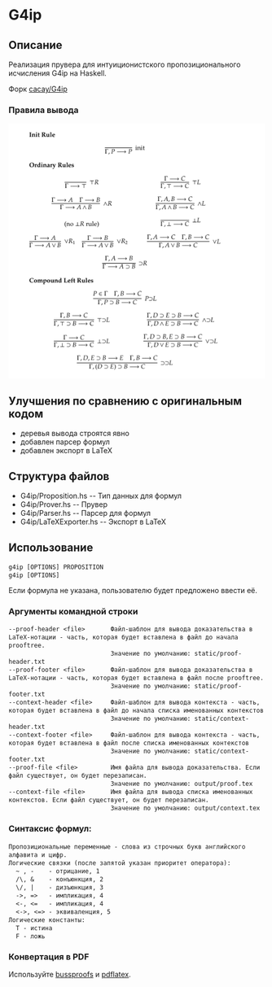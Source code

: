 # G4ip

## Описание

Реализация прувера для интуиционистского пропозиционального исчисления G4ip на Haskell.

Форк [cacay/G4ip](https://github.com/cacay/G4ip/)

### Правила вывода

![G4ip rules](g4ip.png)

## Улучшения по сравнению с оригинальным кодом

* деревья вывода строятся явно
* добавлен парсер формул
* добавлен экспорт в LaTeX

## Структура файлов

* G4ip/Proposition.hs   -- Тип данных для формул
* G4ip/Prover.hs -- Прувер
* G4ip/Parser.hs  -- Парсер для формул
* G4ip/LaTeXExporter.hs -- Экспорт в LaTeX

## Использование

```
g4ip [OPTIONS] PROPOSITION
g4ip [OPTIONS]
```

Если формула не указана, пользователю будет предложено ввести её.

### Аргументы командной строки

```
--proof-header <file>       Файл-шаблон для вывода доказательства в LaTeX-нотации - часть, которая будет вставлена в файл до начала prooftree.
                            Значение по умолчанию: static/proof-header.txt
--proof-footer <file>       Файл-шаблон для вывода доказательства в LaTeX-нотации - часть, которая будет вставлена в файл после prooftree.
                            Значение по умолчанию: static/proof-footer.txt
--context-header <file>     Файл-шаблон для вывода контекста - часть, которая будет вставлена в файл до начала списка именованных контекстов
                            Значение по умолчанию: static/context-header.txt
--context-footer <file>     Файл-шаблон для вывода контекста - часть, которая будет вставлена в файл после списка именованных контекстов
                            Значение по умолчанию: static/context-footer.txt
--proof-file <file>         Имя файла для вывода доказательства. Если файл существует, он будет перезаписан.
                            Значение по умолчанию: output/proof.tex
--context-file <file>       Имя файла для вывода списка именованных контекстов. Если файл существует, он будет перезаписан.
                            Значение по умолчанию: output/context.tex
```

### Cинтаксис формул:

```
Пропозициональные переменные - слова из строчных букв английского алфавита и цифр.
Логические связки (после запятой указан приоритет оператора):
  ~ , -    - отрицание, 1
  /\, &    - конъюнкция, 2
  \/, |    - дизъюнкция, 3
  ->, =>   - импликация, 4
  <-, <=   - импликация, 4
  <->, <=> - эквиваленция, 5
Логические константы:
  T - истина
  F - ложь
```

### Конвертация в PDF

Используйте [bussproofs](http://math.ucsd.edu/~sbuss/ResearchWeb/bussproofs/) и [pdflatex](https://www.tug.org/applications/pdftex/).
